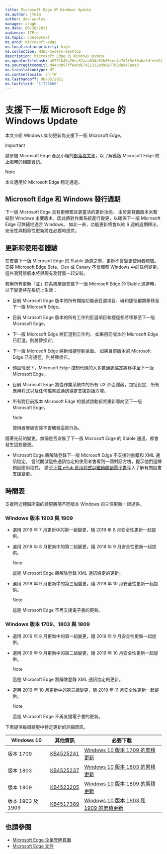 ```yaml
---
title: Microsoft Edge 的 Windows Update
ms.author: jtkim
author: dan-wesley
manager: srugh
ms.date: 06/28/2021
audience: ITPro
ms.topic: conceptual
ms.prod: microsoft-edge
ms.localizationpriority: high
ms.collection: M365-modern-desktop
description: Microsoft Edge 的 Windows Update
ms.openlocfilehash: a9751b45a76ec52aca034e62b06cec4e7d7f5e30abafdfebd10595a0c50e6e32
ms.sourcegitcommit: d44c0997ffe40d67421312ed96e7766da947eaa0
ms.translationtype: HT
ms.contentlocale: zh-TW
ms.lasthandoff: 08/05/2021
ms.locfileid: "11727606"
---
```

# <a name="windows-updates-to-support-the-next-version-of-microsoft-edge"></a>支援下一版 Microsoft Edge 的 Windows Update

本文介紹 Windows 如何更新為支援下一版 Microsoft Edge。

> [!IMPORTANT]
> 請參閱 Microsoft Edge 產品小組的[部落格文章](https://aka.ms/EdgeLegacyEOS)，以了解舊版 Microsoft Edge 終止服務的相關資訊。

> [!NOTE]
> 本文適用於 Microsoft Edge 穩定通道。

## <a name="microsoft-edge-and-the-windows-release-cycle"></a>Microsoft Edge 和 Windows 發行週期

下一版 Microsoft Edge 具有更頻繁且更靈活的更新功能。 由於瀏覽器版本未繫結到 Windows 主要版本，因此將對作業系統進行變更，以確保下一版 Microsoft Edge 可無縫地適合 Windows。 如此一來，功能更新將會以約 6 週的週期釋出。 安全性與相容性更新將在必要時提供。

## <a name="updates-and-the-user-experience"></a>更新和使用者體驗

在安裝下一版 Microsoft Edge 的 Stable 通道之前，更新不會變更使用者體驗。 安裝 Microsoft Edge Beta、Dev 或 Canary 不會觸發 Windows 中的任何變更。 這些瀏覽器版本將與現有瀏覽器一起安裝。

套用所有更新「並」在系統層級安裝下一版 Microsoft Edge 的 Stable 通道時，以下變更將在系統上生效：

- 目前 Microsoft Edge 版本的所有開始功能表釘選項目、磚和捷徑都將移移至下一版 Microsoft Edge。
- 目前 Microsoft Edge 版本的所有工作列釘選項目和捷徑都將移移至下一版 Microsoft Edge。
- 下一版 Microsoft Edge 將釘選到工作列。 如果目前版本的 Microsoft Edge 已釘選，則將替換它。
- 下一版 Microsoft Edge 將新增捷徑到桌面。 如果目前版本的 Microsoft Edge 已有捷徑，則將替換它。
- 預設情況下，Microsoft Edge 控制代碼的大多數通訊協定將移移至下一版 Microsoft Edge。
- 目前 Microsoft Edge 將從作業系統中的所有 UX 介面隱藏，包括設定、所有應用程式以及任何檔案或通訊協定支援對話方塊。
- 所有對目前版本 Microsoft Edge 的嘗試啟動都將重新導向至下一版 Microsoft Edge。

  > [!NOTE]
  > 使用者層級安裝不會觸發這些行為。

隨著先前的變更，無論是否安裝了下一版 Microsoft Edge 的 Stable 通道，都會發生這些變更。

- Microsoft Edge 將解除登錄下一版 Microsoft Edge 不支援的書籍和 XML 通訊協定。 嘗試開啟這些通訊協定的使用者會看到一個對話方塊，提示他們選擇預設應用程式。 請至[下載 ePub 應用程式以繼續閱讀電子書](https://nam06.safelinks.protection.outlook.com/?url=https%3A%2F%2Fsupport.microsoft.com%2Fhelp%2F4517840&data=02%7C01%7Cv-danwes%40microsoft.com%7Cc9f8571b880549c30fcf08d72be5eaf9%7C72f988bf86f141af91ab2d7cd011db47%7C1%7C0%7C637026138803983526&sdata=qtb3DvVZQ6H%2FFXnBievkl%2B%2BngAQXwl340PcH8kRc3y4%3D&reserved=0)深入了解有關圖書支援變更。

## <a name="timeline"></a>時間表

支援所述體驗所需的變更將隨不同版本 Windows 的三個更新一起提供。

### <a name="windows-versions-1903-and-1909"></a>Windows 版本 1903 與 1909

- 選用 2019 年 7 月更新中的第一組變更，隨 2019 年 8 月安全性更新一起提供。
- 選用 2019 年 8 月更新中的第二組變更，隨 2019 年 9 月安全性更新一起提供。

  > [!NOTE]
  > 這是 Microsoft Edge 將解除登錄 XML 通訊協定的更新。

- 選用 2019 年 9 月更新中的第三組變更，隨 2019 年 10 月安全性更新一起提供。

  > [!NOTE]
  > 這是 Microsoft Edge 不再支援電子書的更新。

### <a name="windows-versions-1709-1803-and-1809"></a>Windows 版本 1709、1803 與 1809

- 選用 2019 年 8 月更新中的第一組變更，隨 2019 年 9 月安全性更新一起提供。
- 選用 2019 年 9 月更新中的第二組變更，隨 2019 年 10 月安全性更新一起提供。

  > [!NOTE]
  > 這是 Microsoft Edge 將解除登錄 XML 通訊協定的更新。

- 選用 2019 年 10 月更新中的第三組變更，隨 2019 年 11 月安全性更新一起提供。

  > [!NOTE]
  > 這是 Microsoft Edge 不再支援電子書的更新。

下表提供每組變更中特定更新的詳細資訊。

| Windows 10 | 其他資訊 | 必要下載 |
|--|--|--|
| 版本 1709 | [KB4525241](https://support.microsoft.com/help/4525241/windows-10-update-kb4525241) | [Windows 10 版本 1709 的累積更新](https://www.catalog.update.microsoft.com/Search.aspx?q=4525241) |
| 版本 1803  | [KB4525237](https://support.microsoft.com/help/4525237/windows-10-update-kb4525237) | [Windows 10 版本 1803 的累積更新](https://www.catalog.update.microsoft.com/Search.aspx?q=KB4525237) |
| 版本 1809  | [KB4523205](https://support.microsoft.com/help/4523205/windows-10-update-kb4523205) | [Windows 10 版本 1809 的累積更新](https://www.catalog.update.microsoft.com/Search.aspx?q=4523205) |
| 版本 1903 及 1909 |[KB4517389](https://support.microsoft.com/help/4517389/windows-10-update-kb4517389)  | [Windows 10 版本 1903 和 1909 的累積更新](https://www.catalog.update.microsoft.com/Search.aspx?q=4517389) |

## <a name="see-also"></a>也請參閱

- [Microsoft Edge 企業登陸頁面](https://aka.ms/EdgeEnterprise)
- [Microsoft Edge 文件](./index.yml)